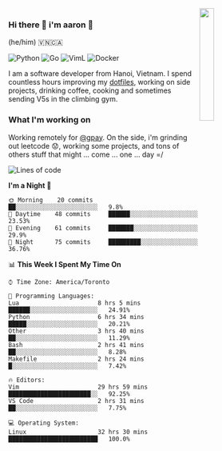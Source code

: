 <img src="https://media.giphy.com/media/l1J9LMNeWISnddECA/giphy.gif" align="right" width="24%" />

### Hi there 👋 i'm aaron :wolf:
(he/him) 🇻🇳🇨🇦

<p align="left">
    <img alt="Python" src="https://img.shields.io/badge/-Python-blue?style=flat-square&logo=python&logoColor=white" />
    <img alt="Go" src="https://img.shields.io/badge/-Golang-46a2f1?style=flat-square&logo=go&logoColor=white" />
    <img alt="VimL" src="https://img.shields.io/badge/-VimL-66d124?style=flat-square&logo=vim&logoColor=white" />
    <img alt="Docker" src="https://img.shields.io/badge/-Docker-1bd7de?style=flat-square&logo=docker&logoColor=white" />
</p>

I am a software developer from Hanoi, Vietnam. I spend countless hours improving my [dotfiles](https://github.com/aarnphm/dotfiles), working on side projects, drinking coffee, cooking and sometimes sending V5s in the climbing gym.

### What I'm working on
Working remotely for [@gpay](http://gpay.vn/en/home_en/). On the side, i'm grinding out leetcode :worried:, working some projects, and tons of others stuff that might ... come ... one ... day =/



<!--START_SECTION:waka-->
![Lines of code](https://img.shields.io/badge/From%20Hello%20World%20I%27ve%20Written-13.1%20million%20lines%20of%20code-blue)

**I'm a Night 🦉** 

```text
🌞 Morning    20 commits     ██░░░░░░░░░░░░░░░░░░░░░░░   9.8% 
🌆 Daytime    48 commits     ██████░░░░░░░░░░░░░░░░░░░   23.53% 
🌃 Evening    61 commits     ███████░░░░░░░░░░░░░░░░░░   29.9% 
🌙 Night      75 commits     █████████░░░░░░░░░░░░░░░░   36.76%

```


📊 **This Week I Spent My Time On** 

```text
⌚︎ Time Zone: America/Toronto

💬 Programming Languages: 
Lua                      8 hrs 5 mins        ██████░░░░░░░░░░░░░░░░░░░   24.91% 
Python                   6 hrs 34 mins       █████░░░░░░░░░░░░░░░░░░░░   20.21% 
Other                    3 hrs 40 mins       ██░░░░░░░░░░░░░░░░░░░░░░░   11.29% 
Bash                     2 hrs 41 mins       ██░░░░░░░░░░░░░░░░░░░░░░░   8.28% 
Makefile                 2 hrs 24 mins       █░░░░░░░░░░░░░░░░░░░░░░░░   7.42%

🔥 Editors: 
Vim                      29 hrs 59 mins      ███████████████████████░░   92.25% 
VS Code                  2 hrs 31 mins       ██░░░░░░░░░░░░░░░░░░░░░░░   7.75%

💻 Operating System: 
Linux                    32 hrs 30 mins      █████████████████████████   100.0%

```


<!--END_SECTION:waka-->

<!--
**aarnphm/aarnphm** is a ✨ _special_ ✨ repository because its `README.md` (this file) appears on your GitHub profile.

Here are some ideas to get you started:

- 🔭 I’m currently working on ...
- 🌱 I’m currently learning ...
- 👯 I’m looking to collaborate on ...
- 🤔 I’m looking for help with ...
- 💬 Ask me about ...
- 📫 How to reach me: ...
- 😄 Pronouns: ...
- ⚡ Fun fact: ...
-->
